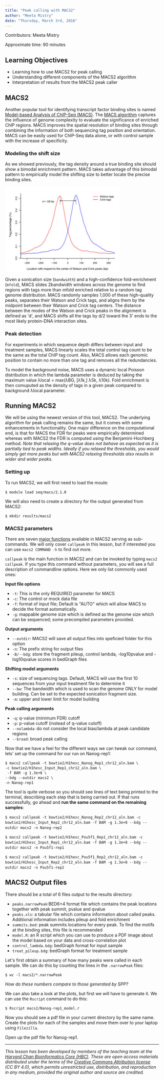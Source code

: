 ```yaml
---
title: "Peak calling with MACS2"
author: "Meeta Mistry"
date: "Thursday, March 3rd, 2016"
---
```


Contributors: Meeta Mistry

Approximate time: 90 minutes

## Learning Objectives

* Learning how to use MACS2 for peak calling
* Understanding different components of the MACS2 algorithm
* Interpretation of results from the MACS2 peak caller

## MACS2

Another popular tool for identifying transcript factor binding sites is named [Model-based Analysis of ChIP-Seq (MACS)](https://github.com/taoliu/MACS). The [MACS algorithm](http://genomebiology.biomedcentral.com/articles/10.1186/gb-2008-9-9-r137) captures the influence of genome complexity to evaluate the significance of enriched ChIP regions. MACS improves the spatial resolution of binding sites through combining the information of both sequencing tag position and orientation. MACS can be easily used for ChIP-Seq data alone, or with control sample with the increase of specificity.


### Modeling the shift size
As we showed previously, the tag density around a true binding site should show a bimodal enrichment pattern. MACS takes advantage of this bimodal pattern to empirically model the shifting size to better locate the precise binding sites.

![model](../img/model.png)

Given a sonication size (`bandwidth`) and a high-confidence fold-enrichment (`mfold`), MACS slides 2bandwidth windows across the genome to find regions with tags more than mfold enriched relative to a random tag genome distribution. MACS randomly samples 1,000 of these high-quality peaks, separates their Watson and Crick tags, and aligns them by the midpoint between their Watson and Crick tag centers. The distance between the modes of the Watson and Crick peaks in the alignment is defined as 'd', and MACS shifts all the tags by d/2 toward the 3' ends to the most likely protein-DNA interaction sites.


### Peak detection

For experiments in which sequence depth differs between input and treatment samples, MACS linearly scales the total control tag count to be the same as the total ChIP tag count. Also, MACS allows each genomic position to contain no more than one tag and removes all the redundancies. 

To model the background noise, MACS uses a dynamic local Poisson distribution in which the lambda parameter is deduced by taking the maximum value λlocal = max(λBG, [λ1k,] λ5k, λ10k). Fold enrichment is then comuputed as the density of tags in a given peak compared to background λlocal parameter.


## Running MACS2

We will be using the newest version of this tool, MACS2. The underlying algorithm for peak calling remains the same, but it comes with some enhancements in functionality. One major difference on the computational end, is that for MACS the FDR for peaks were empirically determined whereas with MACS2 the FDR is computed using the Benjamini-Hochberg method. *Note that relaxing the q-value does not behave as expected as it is partially tied to peak widths. Ideally if you relaxed the thresholds, you would simply get more peaks but with MACS2 relaxing thresholds also results in wider and wider peaks.* 


### Setting up

To run MACS2, we will first need to load the moule:

	$ module load seq/macs/2.1.0
	

We will also need to create a directory for the output generated from MACS2:

	$ mkdir results/macs2
	

### MACS2 parameters

There are seven [major functions](https://github.com/taoliu/MACS#usage-of-macs2) available in MACS2 serving as sub-commands. We will only cover `callpeak` in this lesson, but if interested you can use `macs2 COMMAND -h`  to find out more.

`callpeak` is the main function in MACS2 and can be invoked by typing `macs2 callpeak`. If you type this command without parameters, you will see a full description of commandline options. Here we only list commonly used ones: 

**Input file options**

* `-t`: This is the only REQUIRED parameter for MACS
* `-c`: The control or mock data file
* `-f`: format of input file; Default is "AUTO" which will allow MACS to decide the format automatically.
* `-g`: mappable genome size which is defined as the genome size which can be sequenced; some precompiled parameters provided.

**Output arguments**

* `--outdir`: MACS2 will save all output files into speficied folder for this option
* `-n`: The prefix string for output files
* `-B/--bdg`: store the fragment pileup, control lambda, -log10pvalue and -log10qvalue scores in bedGraph files

**Shifting model arguments**
* `-s`: size of sequencing tags. Default, MACS will use the first 10 sequences from your input treatment file to determine it
* `--bw`: The bandwidth which is used to scan the genome ONLY for model building. Can be set to the expected sonication fragment size.
* `-m`: upper and lower limit for model building

**Peak calling arguments**

* `-q`: q-value (minimum FDR) cutoff
* `-p`: p-value cutoff (instead of q-value cutoff)
* `--nolambda`: do not consider the local bias/lambda at peak candidate regions
* `--broad`: broad peak calling


Now that we have a feel for the different ways we can tweak our command, lets' set up the command for our run on Nanog-rep1:

```
$ macs2 callpeak -t bowtie2/H1hesc_Nanog_Rep1_chr12_aln.bam \
-c bowtie2/H1hesc_Input_Rep1_chr12_aln.bam \
 -f BAM -g 1.3e+8 \
--bdg --outdir macs2 \
-n Nanog-rep1
```

The tool is quite verbose so you should see lines of text being printed to the terminal, describing each step that is being carried out. If that runs successfully, go ahead and **run the same command on the remaining samples**:

 `$ macs2 callpeak -t bowtie2/H1hesc_Nanog_Rep2_chr12_aln.bam -c bowtie2/H1hesc_Input_Rep2_chr12_aln.bam -f BAM -g 1.3e+8 --bdg --outdir macs2 -n Nanog-rep2`

 `$ macs2 callpeak -t bowtie2/H1hesc_Pou5f1_Rep1_chr12_aln.bam -c bowtie2/H1hesc_Input_Rep1_chr12_aln.bam -f BAM -g 1.3e+8 --bdg --outdir macs2 -n Pou5f1-rep1`
 
  `$ macs2 callpeak -t bowtie2/H1hesc_Pou5f1_Rep2_chr12_aln.bam -c bowtie2/H1hesc_Input_Rep2_chr12_aln.bam -f BAM -g 1.3e+8 --bdg --outdir macs2 -n Pou5f1-rep2`

## MACS2 Output files

There should be a total of 6 files output to the results directory:

* `peaks.narrowPeak`:BED6+4 format file which contains the peak locations together with peak summit, pvalue and qvalue
* `peaks.xls`: a tabular file which contains information about called peaks. Additional information includes pileup and fold enrichment
* `summits.bed`: peak summits locations for every peak. To find the motifs at the binding sites, this file is recommended
* `model.R`: an R script which you can use to produce a PDF image about the model based on your data and cross-correlation plot
* `control_lambda.bdg`: bedGraph format for input sample
* `treat_pileup.bdg`: bedGraph format for treatment sample

Let's first obtain a summary of how many peaks were called in each sample. We can do this by counting the lines in the `.narrowPeak` files:

	$ wc -l macs2/*.narrowPeak

*How do these numbers compare to those generated by SPP?*

We can also take a look at the plots, but first we will have to generate it. We can use the `Rscript` command to do this:

	$ Rscript macs2/Nanog-rep1_model.r
	
Now you should see a pdf file in your current directory by the same name. Create the plots for each of the samples and move them over to your laptop using `Filezilla`. 

Open up the pdf file for Nanog-rep1. 


***
*This lesson has been developed by members of the teaching team at the [Harvard Chan Bioinformatics Core (HBC)](http://bioinformatics.sph.harvard.edu/). These are open access materials distributed under the terms of the [Creative Commons Attribution license](https://creativecommons.org/licenses/by/4.0/) (CC BY 4.0), which permits unrestricted use, distribution, and reproduction in any medium, provided the original author and source are credited.*
